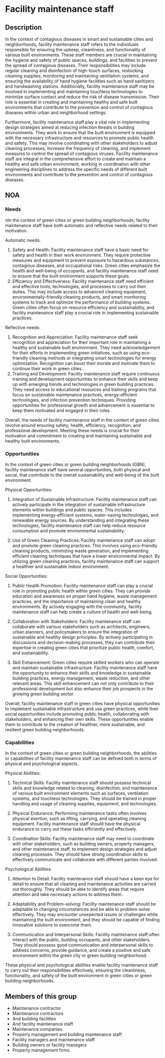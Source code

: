 # Facility maintenance staff

## Description

In the context of contagious diseases in smart and sustainable cities and neighborhoods, facility maintenance staff refers to the individuals responsible for ensuring the upkeep, cleanliness, and functionality of various built environments. These staff members are crucial in maintaining the hygiene and safety of public spaces, buildings, and facilities to prevent the spread of contagious diseases. Their responsibilities may include regular cleaning and disinfection of high-touch surfaces, restocking cleaning supplies, monitoring and maintaining ventilation systems, and ensuring the availability of hand hygiene facilities such as hand sanitizers and handwashing stations. Additionally, facility maintenance staff may be involved in implementing and maintaining touchless technologies to minimize surface contact and reduce the risk of disease transmission. Their role is essential in creating and maintaining healthy and safe built environments that contribute to the prevention and control of contagious diseases within urban and neighborhood settings.

Furthermore, facility maintenance staff play a vital role in implementing design strategies aimed at reducing infection threats in building environments. They work to ensure that the built environment is equipped with the necessary infrastructure and resources to promote public health and safety. This may involve coordinating with other stakeholders to adjust cleaning processes, increase the frequency of cleaning, and implement measures to control the spread of contagious viruses. Facility maintenance staff are integral in the comprehensive effort to create and maintain a healthy and safe urban environment, working in coordination with other engineering disciplines to address the specific needs of different built environments and contribute to the prevention and control of contagious diseases.

## NOA

### Needs

nIn the context of green cities or green building neighborhoods, facility maintenance staff have both automatic and reflective needs related to their motivation. 

Automatic needs: 
1. Safety and Health: Facility maintenance staff have a basic need for safety and health in their work environment. They require protective measures and equipment to prevent exposure to hazardous substances, contagious diseases, and occupational risks. Green cities emphasize the health and well-being of occupants, and facility maintenance staff need to ensure that the built environment supports these goals.
2. Efficiency and Effectiveness: Facility maintenance staff need efficient and effective tools, technologies, and processes to carry out their duties. This may include access to advanced cleaning equipment, environmentally-friendly cleaning products, and smart monitoring systems to track and optimize the performance of building systems. Green cities often focus on resource efficiency and sustainability, and facility maintenance staff play a crucial role in implementing sustainable practices.

Reflective needs:
1. Recognition and Appreciation: Facility maintenance staff seek recognition and appreciation for their important role in maintaining a healthy and sustainable built environment. They need acknowledgement for their efforts in implementing green initiatives, such as using eco-friendly cleaning methods or integrating smart technologies for energy optimization. Recognition can boost their morale and motivate them to continue their work in green cities.
2. Training and Development: Facility maintenance staff require continuous training and development opportunities to enhance their skills and keep up with emerging trends and technologies in green building practices. They need access to educational resources and training programs that focus on sustainable maintenance practices, energy-efficient technologies, and infection prevention techniques. Providing opportunities for professional growth and advancement is essential to keep them motivated and engaged in their roles.

Overall, the needs of facility maintenance staff in the context of green cities revolve around ensuring safety, health, efficiency, recognition, and professional development. Meeting these needs is crucial for their motivation and commitment to creating and maintaining sustainable and healthy built environments.

### Opportunities

In the context of green cities or green building neighborhoods (GBN), facility maintenance staff have several opportunities, both physical and social, that contribute to the overall sustainability and well-being of the built environment. 

Physical Opportunities:
1. Integration of Sustainable Infrastructure: Facility maintenance staff can actively participate in the integration of sustainable infrastructure elements within buildings and public spaces. This includes implementing energy-efficient systems, water-saving technologies, and renewable energy sources. By understanding and integrating these technologies, facility maintenance staff can help reduce resource consumption and promote environmental sustainability.

2. Use of Green Cleaning Practices: Facility maintenance staff can adopt and promote green cleaning practices. This involves using eco-friendly cleaning products, minimizing waste generation, and implementing efficient cleaning techniques that have a lower environmental impact. By utilizing green cleaning practices, facility maintenance staff can support a healthier and sustainable indoor environment.

Social Opportunities:
1. Public Health Promotion: Facility maintenance staff can play a crucial role in promoting public health within green cities. They can provide education and awareness on proper hand hygiene, waste management practices, and the importance of maintaining clean and healthy environments. By actively engaging with the community, facility maintenance staff can help create a culture of health and well-being.

2. Collaboration with Stakeholders: Facility maintenance staff can collaborate with various stakeholders such as architects, engineers, urban planners, and policymakers to ensure the integration of sustainable and healthy design principles. By actively participating in discussions and decision-making processes, they can contribute their expertise in creating green cities that prioritize public health, comfort, and sustainability.

3. Skill Enhancement: Green cities require skilled workers who can operate and maintain sustainable infrastructure. Facility maintenance staff have the opportunity to enhance their skills and knowledge in sustainable building practices, energy management, waste reduction, and other relevant areas. This skill enhancement can not only contribute to their professional development but also enhance their job prospects in the growing green building sector.

Overall, facility maintenance staff in green cities have physical opportunities to implement sustainable infrastructure and use green practices, while their social opportunities include promoting public health, collaborating with stakeholders, and enhancing their own skills. These opportunities enable them to contribute to the creation of healthier, more sustainable, and resilient green building neighborhoods.

### Capabilities

In the context of green cities or green building neighborhoods, the abilities or capabilities of facility maintenance staff can be defined both in terms of physical and psychological aspects.

Physical Abilities:
1. Technical Skills: Facility maintenance staff should possess technical skills and knowledge related to cleaning, disinfection, and maintenance of various built environment elements such as surfaces, ventilation systems, and touchless technologies. They should be trained in proper handling and usage of cleaning supplies, equipment, and technologies.

2. Physical Endurance: Performing maintenance tasks often involves physical exertion, such as lifting, carrying, and operating cleaning equipment. Facility maintenance staff should have the physical endurance to carry out these tasks efficiently and effectively.

3. Coordination Skills: Facility maintenance staff may need to coordinate with other stakeholders, such as building owners, property managers, and other maintenance staff, to implement design strategies and adjust cleaning processes. They should have strong coordination skills to effectively communicate and collaborate with different parties involved.

Psychological Abilities:
1. Attention to Detail: Facility maintenance staff should have a keen eye for detail to ensure that all cleaning and maintenance activities are carried out thoroughly. They should be able to identify areas that require attention and take necessary actions to address them.

2. Adaptability and Problem-solving: Facility maintenance staff should be adaptable to changing circumstances and be able to problem-solve effectively. They may encounter unexpected issues or challenges while maintaining the built environment, and they should be capable of finding innovative solutions to overcome them.

3. Communication and Interpersonal Skills: Facility maintenance staff often interact with the public, building occupants, and other stakeholders. They should possess good communication and interpersonal skills to address concerns, provide guidance, and create a positive and safe environment within the green city or green building neighborhood.

These physical and psychological abilities enable facility maintenance staff to carry out their responsibilities effectively, ensuring the cleanliness, functionality, and safety of the built environment in green cities or green building neighborhoods.

## Members of this group

* Maintenance contractor
* Maintenance contractors
* And building facilities
* And facility maintenance staff
* Maintenance companies
* Property management and building maintenance staff
* Facility managers and maintenance staff
* Building owners or facility managers
* Property management firms